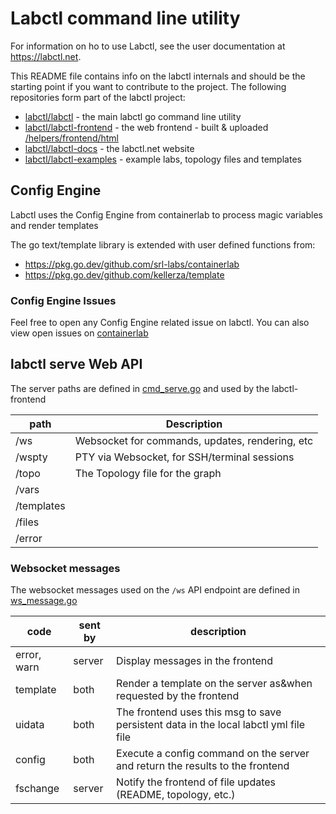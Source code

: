 # Labctl command line utility

For information on ho  to use Labctl, see the user documentation at <https://labctl.net>.

This README file contains info on the labctl internals and should be the starting point if you want to contribute to the project. The following repositories form part of the labctl project:

- [labctl/labctl](https://github.com/labctl/labctl) - the main labctl go command line utility
- [labctl/labctl-frontend](https://github.com/labctl/labctl-frontend) - the web frontend - built &amp; uploaded [/helpers/frontend/html](https://github.com/labctl/labctl/tree/main/helpers/frontend/html)
- [labctl/labctl-docs](https://github.com/labctl/labctl-docs) - the labctl.net website
- [labctl/labctl-examples](https://github.com/labctl/labctl-examples) - example labs, topology files and templates

## Config Engine

Labctl uses the Config Engine from containerlab to process magic variables and render templates

The go text/template library is extended with user defined functions from:

- <https://pkg.go.dev/github.com/srl-labs/containerlab>
- <https://pkg.go.dev/github.com/kellerza/template>

### Config Engine Issues

Feel free to open any Config Engine related issue on labctl. You can also view open issues on [containerlab](https://github.com/srl-labs/containerlab/labels/config%20engine)

## labctl serve Web API

The server paths are defined in [cmd_serve.go](./app/cmd_serve.go) and used by the labctl-frontend

| path       | Description                                     |
|------------|-------------------------------------------------|
| /ws        | Websocket for commands, updates, rendering, etc |
| /wspty     | PTY via Websocket, for SSH/terminal sessions    |
| /topo      | The Topology file for the graph                 |
| /vars      |                                                 |
| /templates |                                                 |
| /files     |                                                 |
| /error     |                                                 |

### Websocket messages

The websocket messages used on the `/ws` API endpoint are defined in [ws_message.go](./helpers/ws_message.go)

| code        | sent by | description                                                                          |
|-------------|---------|--------------------------------------------------------------------------------------|
| error, warn | server  | Display messages in the frontend                                                     |
| template    | both    | Render a template on the server as&when requested by the frontend                    |
| uidata      | both    | The frontend uses this msg to save persistent data in the local labctl yml file file |
| config      | both    | Execute a config command on the server and return the results to the frontend        |
| fschange    | server  | Notify the frontend of file updates (README, topology, etc.)                         |
